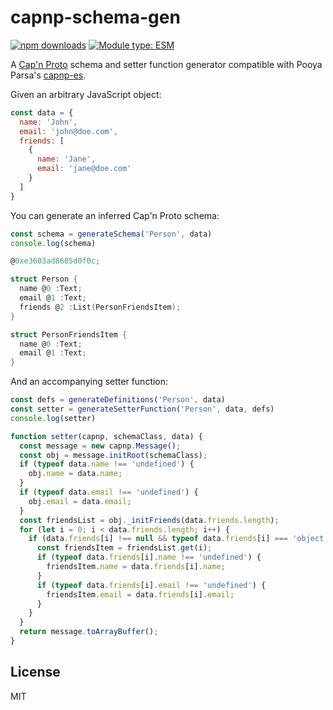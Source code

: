 # capnp-schema-gen

[![npm downloads](https://img.shields.io/npm/dm/capnp-schema-gen)](https://npm.chart.dev/capnp-schema-gen)
[![Module type: ESM](https://img.shields.io/badge/module%20type-esm-brightgreen)](https://github.com/voxpelli/badges-cjs-esm)

A [Cap'n Proto](https://capnproto.org/) schema and setter function generator compatible with Pooya Parsa's [capnp-es](https://github.com/unjs/capnp-es).

Given an arbitrary JavaScript object:

```js
const data = {
  name: 'John', 
  email: 'john@doe.com', 
  friends: [
    { 
      name: 'Jane',
      email: 'jane@doe.com'
    }
  ]
}
```

You can generate an inferred Cap'n Proto schema:

```js
const schema = generateSchema('Person', data)
console.log(schema)
```

```c
@0xe3603ad8685d0f0c;

struct Person {
  name @0 :Text;
  email @1 :Text;
  friends @2 :List(PersonFriendsItem);
}

struct PersonFriendsItem {
  name @0 :Text;
  email @1 :Text;
}
```

And an accompanying setter function:

```js
const defs = generateDefinitions('Person', data)
const setter = generateSetterFunction('Person', data, defs)
console.log(setter)
```

```js
function setter(capnp, schemaClass, data) {
  const message = new capnp.Message();
  const obj = message.initRoot(schemaClass);
  if (typeof data.name !== 'undefined') {
    obj.name = data.name;
  }
  if (typeof data.email !== 'undefined') {
    obj.email = data.email;
  }
  const friendsList = obj._initFriends(data.friends.length);
  for (let i = 0; i < data.friends.length; i++) {
    if (data.friends[i] !== null && typeof data.friends[i] === 'object') {
      const friendsItem = friendsList.get(i);
      if (typeof data.friends[i].name !== 'undefined') {
        friendsItem.name = data.friends[i].name;
      }
      if (typeof data.friends[i].email !== 'undefined') {
        friendsItem.email = data.friends[i].email;
      }
    }
  }
  return message.toArrayBuffer();
}
```

## License

MIT
